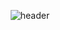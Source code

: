 <div align='center'>
  
  ![header](https://capsule-render.vercel.app/api?type=Waving&color=4898ff&height=150&section=header&text=DUSLOOP&fontColor=80d038&fontSize=70&animation=fadeIn&fontAlignY=55)
</div>
